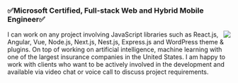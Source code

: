 ### ✅Microsoft Certified, Full-stack Web and Hybrid Mobile Engineer✅

<img align="right" src="https://github-readme-stats.vercel.app/api?username=miko-engr&show_icons=true&icon_color=0366d6&text_color=24292e&bg_color=ffffff&hide_title=true" />

<!-- <img align="right" src="https://github-readme-stats.vercel.app/api/top-langs/?username=miko-engr&layout=compact" /> -->
 
I can work on any project involving JavaScript libraries such as React.js, Angular, Vue, Node.js, Next.js, Nest.js, Express.js and WordPress theme & plugins. On top of working on artificial intelligence, machine learning with one of the largest insurance companies in the United States.
I am happy to work with clients who want to be actively involved in the development and available via video chat or voice call to discuss project requirements.

<!-- ![Profile views](https://gpvc.arturio.dev/miko-engr) -->


<!--
**miko-engr/miko-engr** is a ✨ _special_ ✨ repository because its `README.md` (this file) appears on your GitHub profile.

Here are some ideas to get you started:

- 🔭 I’m currently working on ...
- 🌱 I’m currently learning ...
- 👯 I’m looking to collaborate on ...
- 🤔 I’m looking for help with ...
- 💬 Ask me about ...
- 📫 How to reach me: ...
- 😄 Pronouns: ...
- ⚡ Fun fact: ...
-->
